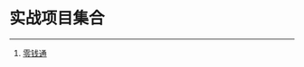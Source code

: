 # 实战项目集合
***
1. [零钱通](./note/%E5%AE%9E%E6%88%98%E9%A1%B9%E7%9B%AE%20-%20%E9%9B%B6%E9%92%B1%E9%80%9A.md)